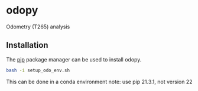# odopy

Odometry (T265) analysis

## Installation
The [pip](https://pip.pypa.io/en/stable/) package manager can be used to install odopy.

```bash
bash -i setup_odo_env.sh
```
This can be done in a conda environment
note: use pip 21.3.1, not version 22
